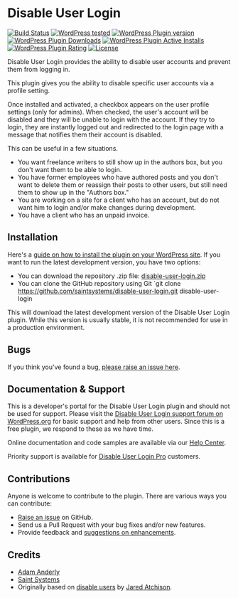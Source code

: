 Disable User Login
======================
[![Build Status](https://img.shields.io/travis/saintsystems/disable-user-login/master.svg?style=flat-square)](https://travis-ci.org/anderly/woocommerce-mailchimp)
[![WordPress tested](https://img.shields.io/wordpress/v/disable-user-login.svg?style=flat-square)](https://wordpress.org/plugins/disable-user-login/)
[![WordPress Plugin version](https://img.shields.io/wordpress/plugin/v/disable-user-login.svg?style=flat-square)](https://wordpress.org/plugins/disable-user-login/)
[![WordPress Plugin Downloads](https://img.shields.io/wordpress/plugin/dt/disable-user-login.svg?style=flat-square)](https://wordpress.org/plugins/disable-user-login/)
[![WordPress Plugin Active Installs](https://img.shields.io/wordpress/plugin/installs/disable-user-login.svg?style=flat-square)](https://wordpress.org/plugins/disable-user-login)
[![WordPress Plugin Rating](https://img.shields.io/wordpress/plugin/r/disable-user-login.svg?style=flat-square)](https://wordpress.org/plugins/wdisable-user-login/)
[![License](https://img.shields.io/badge/license-GPLv3-red.svg?style=flat-square)](http://opensource.org/licenses/GPL-3.0)

Disable User Login provides the ability to disable user accounts and prevent them from logging in.

This plugin gives you the ability to disable specific user accounts via a profile setting.

Once installed and activated, a checkbox appears on the user profile settings (only for admins). When checked, the user's account will be disabled and they will be unable to login with the account. If they try to login, they are instantly logged out and redirected to the login page with a message that notifies them their account is disabled.

This can be useful in a few situations.

* You want freelance writers to still show up in the authors box, but you don't want them to be able to login.
* You have former employees who have authored posts and you don't want to delete them or reassign their posts to other users, but still need them to show up in the "Authors box."
* You are working on a site for a client who has an account, but do not want him to login and/or make changes during development.
* You have a client who has an unpaid invoice.

Installation
------------

Here's a [guide on how to install the plugin on your WordPress site](https://wordpress.org/plugins/disable-user-login/installation/).
If you want to run the latest development version, you have two options:

* You can download the repository .zip file: [disable-user-login.zip](https://github.com/saintsystems/disable-user-login/archive/master.zip)
* You can clone the GitHub repository using Git `git clone https://github.com/saintsystems/disable-user-login.git disable-user-login

This will download the latest development version of the Disable User Login plugin. While this version is usually stable, it is not recommended for use in a production environment.

Bugs
----
If you think you've found a bug, [please raise an issue here](https://github.com/saintsystems/disable-user-login/issues?state=open).

Documentation & Support
-------

This is a developer's portal for the Disable User Login plugin and should not be used for support. Please visit the
[Disable User Login support forum on WordPress.org](https://wordpress.org/support/plugin/disable-user-login) for basic support and help from other users. Since this is a free plugin, we respond to these as we have time.

Online documentation and code samples are available via our [Help Center](https://support.saintsystems.com/hc/en-us/sections/201959566).

Priority support is available for [Disable User Login Pro](https://www.saintsystems.com/products/disable-user-login-pro/) customers.

Contributions
-------------
Anyone is welcome to contribute to the plugin. There are various ways you can contribute:

* [Raise an issue](https://github.com/saintsystems/disable-user-login/issues) on GitHub.
* Send us a Pull Request with your bug fixes and/or new features.
* Provide feedback and [suggestions on enhancements](https://github.com/saintsystems/disable-user-login/issues?direction=desc&labels=Enhancement&page=1&sort=created&state=open).


Credits
-------
- [Adam Anderly](https://github.com/anderly)
- [Saint Systems](https://github.com/saintsystems)
- Originally based on [disable users](https://github.com/jaredatch/Disable-Users) by [Jared Atchison](https://github.com/jaredatch).
